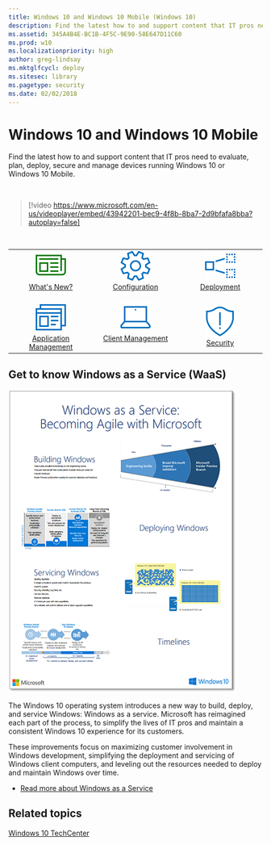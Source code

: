 ```yaml
---
title: Windows 10 and Windows 10 Mobile (Windows 10)
description: Find the latest how to and support content that IT pros need to evaluate, plan, deploy, secure and manage devices running Windows 10 or Windows 10 Mobile.
ms.assetid: 345A4B4E-BC1B-4F5C-9E90-58E647D11C60
ms.prod: w10
ms.localizationpriority: high
author: greg-lindsay
ms.mktglfcycl: deploy
ms.sitesec: library
ms.pagetype: security
ms.date: 02/02/2018
---
```


# Windows 10 and Windows 10 Mobile

Find the latest how to and support content that IT pros need to evaluate, plan, deploy, secure and manage devices running Windows 10 or Windows 10 Mobile.

&nbsp;

> [!video https://www.microsoft.com/en-us/videoplayer/embed/43942201-bec9-4f8b-8ba7-2d9bfafa8bba?autoplay=false]


<br>
<table border="0" width="100%" align="center">
  <tr style="text-align:center;">
    <td align="center" style="width:25%; border:0;">
      <a href="/windows/whats-new/whats-new-windows-10-version-1709"> 
        <img src="images/whatsnew.png" alt="Read what's new in Windows 10" title="Whats new" />
      <br/>What's New? </a><br>
    </td>
     <td align="center" style="width:25%; border:0;">
      <a href="/windows/configuration/index">
        <img src="images/configuration.png" alt="Configure Windows 10 in your enterprise" title="Configure Windows 10" />
      <br/>Configuration </a><br>
    </td>
    <td align="center" style="width:25%; border:0;">
      <a href="/windows/deployment/index">
        <img src="images/deployment.png" alt="Windows 10 deployment" title="Windows 10 deployment" />
      <br/>Deployment </a><br>
  </tr>
  <tr style="text-align:center;">
    <td align="center" style="width:25%; border:0;"><br>
      <a href="/windows/application-management/index">
        <img src="images/applicationmanagement.png" alt="Manage applications in your Windows 10 enterprise deployment" title="Application management" />
      <br/>Application Management </a>
    </td>
       <td align="center" style="width:25%; border:0;">
      <a href="/windows/client-management/index">
        <img src="images/clientmanagement.png" alt="Windows 10 client management" title="Client management" />
      <br/>Client Management </a><br>
    </td>
    <td align="center" style="width:25%; border:0;"><br>
      <a href="/windows/security/index">
        <img src="images/threatprotection.png" alt="Windows 10 security" title="W10 security" />
      <br/>Security </a>
  </tr>
</table>

## Get to know Windows as a Service (WaaS)

![Get to know Windows as a Service (WaaS)](images/w10-WaaS-poster.png)

The Windows 10 operating system introduces a new way to build, deploy, and service Windows: Windows as a service. Microsoft has reimagined each part of the process, to simplify the lives of IT pros and maintain a consistent Windows 10 experience for its customers.

These improvements focus on maximizing customer involvement in Windows development, simplifying the deployment and servicing of Windows client computers, and leveling out the resources needed to deploy and maintain Windows over time.
  
- [Read more about Windows as a Service](/windows/deployment/update/waas-overview)

## Related topics
[Windows 10 TechCenter](https://go.microsoft.com/fwlink/?LinkId=620009)

 


 
